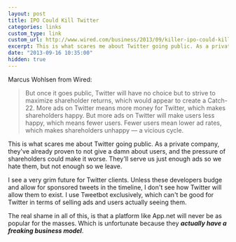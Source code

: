 ```yaml
---
layout: post
title: IPO Could Kill Twitter
categories: links
custom_type: link
custom_url: http://www.wired.com/business/2013/09/killer-ipo-could-kill-twitter/
excerpt: This is what scares me about Twitter going public. As a private company, they've already proven to not give a damn about users, and the pressure of shareholders could make it worse.
date: "2013-09-16 10:35:00"
hidden: true
---
```

Marcus Wohlsen from Wired:

>But once it goes public, Twitter will have no choice but to strive to maximize shareholder returns, which would appear to create a Catch-22. More ads on Twitter means more money for Twitter, which makes shareholders happy. But more ads on Twitter will make users less happy, which means fewer users. Fewer users mean lower ad rates, which makes shareholders unhappy — a vicious cycle.

This is what scares me about Twitter going public. As a private company, they've already proven to not give a damn about users, and the pressure of shareholders could make it worse. They'll serve us just enough ads so we hate them, but not enough so we leave.

I see a very grim future for Twitter clients. Unless these developers budge and allow for sponsored tweets in the timeline, I don't see how Twitter will allow them to exist. I use Tweetbot exclusively, which can't be good for Twitter in terms of selling ads and users actually seeing them.

The real shame in all of this, is that a platform like App.net will never be as popular for the masses. Which is unfortunate because they ***actually have a freaking business model***.
